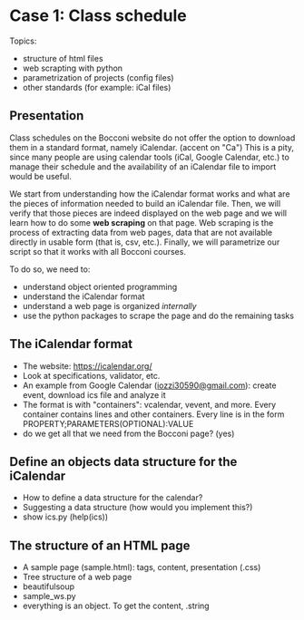 # Case 1: Class schedule
Topics:
- structure of html files
- web scrapting with python
- parametrization of projects (config files)
- other standards (for example: iCal files)

## Presentation
Class schedules on the Bocconi website do not offer the option to download them in a standard format, 
namely iCalendar. (accent on "Ca")
This is a pity, since many people are using calendar tools (iCal, Google Calendar, etc.) to 
manage their schedule and the availability of an iCalendar file to import would be useful.

We start from understanding how the iCalendar format works and what are the pieces of information needed to build an iCalendar file. Then, we will verify that those pieces are indeed displayed on the web page and we will learn how to do some **web scraping** on that page. Web scraping is the process of extracting data from web pages, data that are not available directly in usable form (that is, csv, etc.). Finally, we will parametrize our script so that it works with all Bocconi courses.

To do so, we need to:
- understand object oriented programming
- understand the iCalendar format
- understand a web page is organized *internally*
- use the python packages to scrape the page and do the remaining tasks

## The iCalendar format
- The website: https://icalendar.org/
- Look at specifications, validator, etc.
- An example from Google Calendar (iozzi30590@gmail.com): create event, download ics file and analyze it
- The format is with "containers": vcalendar, vevent, and more. Every container contains lines and other containers. Every line is in the form PROPERTY;PARAMETERS(OPTIONAL):VALUE
- do we get all that we need from the Bocconi page? (yes)

## Define an objects data structure for the iCalendar
- How to define a data structure for the calendar?
- Suggesting a data structure (how would you implement this?)
- show ics.py (help(ics))

## The structure of an HTML page
- A sample page (sample.html): tags, content, presentation (.css)
- Tree structure of a web page
- beautifulsoup
- sample_ws.py
- everything is an object. To get the content, .string

